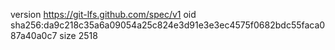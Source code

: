 version https://git-lfs.github.com/spec/v1
oid sha256:da9c218c35a6a09054a25c824e3d91e3e3ec4575f0682bdc55faca087a40a0c7
size 2518
